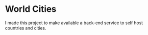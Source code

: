 # World Cities
I made this project to make available a back-end service to self host countries and cities.
